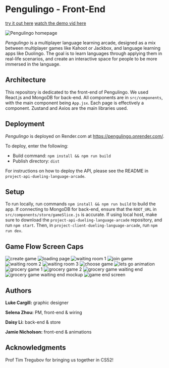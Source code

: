 # Pengulingo - Front-End

[try it out here](https://pengulingo.onrender.com/)
[watch the demo vid here](https://www.youtube.com/watch?v=fjZj0D4-1LM&ab_channel=SelenaZhou)

![Pengulingo homepage](./assets/homepage.png)

_Pengulingo_ is a multiplayer language learning arcade, designed as a mix between multiplayer games like Kahoot or Jackbox, and language learning apps like Duolingo. The goal is to learn languages through applying them in real-life scenarios, and create an interactive space for people to be more immersed in the language.

## Architecture

This repository is dedicated to the front-end of Pengulingo. We used React.js and MongoDB for back-end. All components are in `src/components`, with the main component being `App.jsx`. Each page is effectively a component. Zustand and Axios are the main libraries used.

## Deployment

_Pengulingo_ is deployed on Render.com at https://pengulingo.onrender.com/.

To deploy, enter the following:
- Build command: `npm install && npm run build`
- Publish directory: `dist`

For instructions on how to deploy the API, please see the README in `project-api-dueling-language-arcade`.

## Setup

To run locally, run commands `npm install && npm run build` to build the app. If connecting to MongoDB for back-end, ensure that the `ROOT_URL` in `src/components/store/gameSlice.js` is accurate. If using local host, make sure to download the `project-api-dueling-language-arcade` repository, and run `npm start`. Then, in `project-client-dueling-language-arcade`, run `npm run dev`.

## Game Flow Screen Caps

![create game](./assets/creategame.png)
![loading page](./assets/loading.png)
![waiting room 1](./assets/waitingroom.png)
![join game](./assets/joingame.png)
![waiting room 2](./assets/waitingroom-nonadmin.png)
![waiting room 3](./assets/waitingroom-admin.png)
![choose game](./assets/choosegame.png)
![lets go animation](./assets/letsgopage.png)
![grocery game 1](./assets/grocerygame-1.png)
![grocery game 2](./assets/grocerygame-2.png)
![grocery game waiting end](./assets/waitendscreen.png)
![grocery game waiting end mockup](./assets/Finished.png)
![game end screen](./assets/gameendscreen.png)

## Authors

**Luke Cargill:** graphic designer

**Selena Zhou:** PM, front-end & wiring

**Daisy Li:** back-end & store

**Jamie Nicholson:** front-end & animations

## Acknowledgments

Prof Tim Tregubov for bringing us together in CS52!
